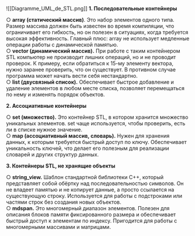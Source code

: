 ![[Diagramme_UML_de_STL.png]]
**1. Последовательные контейнеры**  
  
○ **array (статический массив)**. Это набор элементов одного типа. Размер массива должен быть известен во время компиляции, что ограничивает его гибкость, но он полезен в ситуациях, когда требуется высокая эффективность. Главный плюс: array не использует медленные операции работы с динамической памятью.  
○ **vector (динамический массив).** При работе с таким контейнером STL компьютер не производит лишних операций, но и не проводит проверок. К примеру, если обратиться к 15-му элементу вектора, нужно заранее проверить, что он существует. В противном случае программа может начать вести себя нестандартно.  
○ **list (двусвязный список).** Обеспечивает быстрое добавление и удаление элементов в любом месте списка, позволяет перемещаться по нему и изменять порядок объектов.  
  
**2. Ассоциативные контейнеры**  
  
○ **set (множество).** Это контейнер STL, в котором хранится множество уникальных элементов. set чаще используется, чтобы проверить, есть ли в списке нужное значение.  
○ **map (ассоциативный массив, словарь).** Нужен для хранения данных, к которым требуется быстрый доступ по ключу. Обеспечивает уникальность ключей, что делает его полезным для реализации словарей и других структур данных.  
  
**3. Контейнеры STL, не хранящие объекты**  
  
○ **string_view.** Шаблон стандартной библиотеки C++, который представляет собой обёртку над последовательностью символов. Он не владеет памятью и не копирует данные, а просто ссылается на существующую строку. Используется для работы с подстроками или частями строк без создания новых объектов.  
○ **mdspan.** Это многомерный диапазон элементов. Полезен для описания блоков памяти фиксированного размера и обеспечивает быстрый доступ к элементам по индексу. Пригодится для работы с многомерными массивами и матрицами.



